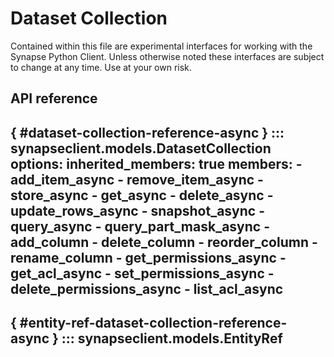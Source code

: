 # Dataset Collection

Contained within this file are experimental interfaces for working with the Synapse Python
Client. Unless otherwise noted these interfaces are subject to change at any time. Use
at your own risk.

## API reference

[](){ #dataset-collection-reference-async }
::: synapseclient.models.DatasetCollection
    options:
        inherited_members: true
        members:
            - add_item_async
            - remove_item_async
            - store_async
            - get_async
            - delete_async
            - update_rows_async
            - snapshot_async
            - query_async
            - query_part_mask_async
            - add_column
            - delete_column
            - reorder_column
            - rename_column
            - get_permissions_async
            - get_acl_async
            - set_permissions_async
            - delete_permissions_async
            - list_acl_async
---
[](){ #entity-ref-dataset-collection-reference-async }
::: synapseclient.models.EntityRef
---
